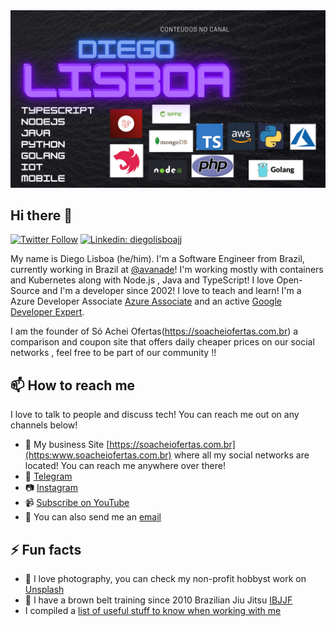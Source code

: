<img src="https://github.com/diegolisboajj/diegolisboajj/blob/master/capa.png" height="60%" />

## Hi there 👋

[![Twitter Follow](https://img.shields.io/twitter/follow/_staticvoid?label=Follow)](https://twitter.com/soacheiofertas)
[![Linkedin: diegolisboajj](https://img.shields.io/static/v1?label=dev&message=Diego-Lisboa&color=white/)](www.linkedin.com/in/diegolisboajj)

My name is Diego Lisboa (he/him). I'm a Software Engineer from Brazil, currently working in Brazil at [@avanade](https://github.com/avanade)! I'm working mostly with containers and Kubernetes along with Node.js , Java and TypeScript! I love Open-Source and I'm a developer since 2002! I love to teach and learn! I'm a Azure Developer Associate [Azure Associate](https://www.credly.com/badges/e87c2ed3-e07f-49e2-bc13-c1876cfbd9ba) and an active [Google Developer Expert](https://developers.google.com/community/experts/directory/profile/profile-diego_lisboa).


I am the founder of Só Achei Ofertas(https://soacheiofertas.com.br) a comparison and coupon site that offers daily cheaper prices on our social networks , feel free to be part of our community !!

## 📫 How to reach me

I love to talk to people and discuss tech! You can reach me out on any channels below!

- 🔗 My business Site [https://soacheiofertas.com.br](https:www.soacheiofertas.com.br) where all my social networks are located! You can reach me anywhere over there!
- 💬 [Telegram](https://t.me/soacheiofertas)
- 📷 [Instagram](https://instagram.com/soacheiofertas)
- 📹 [Subscribe on YouTube](https://www.youtube.com/channel/UCgiiE6LLXOfmt9XEp6HVFow)
- 📧 You can also send me an [email](mailto:diego.giglioli@gmail.com)

## ⚡ Fun facts

- 📸  I love photography, you can check my non-profit hobbyst work on [Unsplash](https://unsplash.com/@_staticvoid)
- 🥋  I have a brown belt training since 2010 Brazilian Jiu Jitsu [IBJJF](https://ibjjf.com)
- I compiled a [list of useful stuff to know when working with me](https://gist.github.com/diegolisboajj/7d688dc5ab3b0981522ca7ca7c07a5b4)

